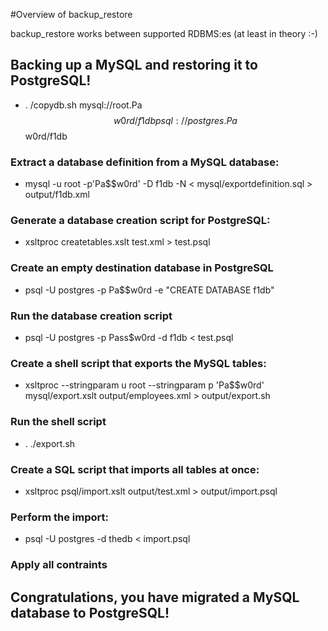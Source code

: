 #Overview of backup_restore

backup_restore works between supported RDBMS:es (at least in theory :-)

## Backing up a MySQL and restoring it to PostgreSQL!

- . /copydb.sh mysql://root.Pa$$w0rd/f1db psql://postgres.Pa$$w0rd/f1db

### Extract a database definition from a MySQL database:

- mysql -u root -p'Pa$$w0rd' -D f1db -N < mysql/exportdefinition.sql > output/f1db.xml

### Generate a database creation script for PostgreSQL:

- xsltproc createtables.xslt test.xml > test.psql

### Create an empty destination database in PostgreSQL

- psql -U postgres -p Pa$$w0rd -e "CREATE DATABASE f1db"

### Run the database creation script

- psql -U postgres -p Pass$w0rd -d f1db < test.psql

### Create a shell script that exports the MySQL tables:

- xsltproc --stringparam u root --stringparam p 'Pa$$w0rd' mysql/export.xslt output/employees.xml > output/export.sh

### Run the shell script

- . ./export.sh

### Create a SQL script that imports all tables at once:

- xsltproc psql/import.xslt output/test.xml > output/import.psql

### Perform the import:

- psql -U postgres -d thedb < import.psql

### Apply all contraints

## Congratulations, you have migrated a MySQL database to PostgreSQL!

